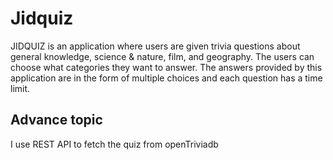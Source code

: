 # Jidquiz

JIDQUIZ is an application where users are given trivia questions about general knowledge, science & nature, film, and geography. The users can choose what categories they want to answer. The answers provided by this application are in the form of multiple choices and each question has a time limit.

## Advance topic
I use REST API to fetch the quiz from openTriviadb
